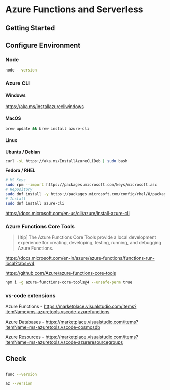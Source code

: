 # Azure Functions and Serverless

## Getting Started

## Configure Environment


### Node

``` bash
node --version
```

### Azure CLI

#### Windows

https://aka.ms/installazurecliwindows

#### MacOS

```zsh
brew update && brew install azure-cli
```

#### Linux

**Ubuntu / Debian**

```bash
curl -sL https://aka.ms/InstallAzureCLIDeb | sudo bash
```

**Fedora / RHEL**

```bash
# MS Keys
sudo rpm --import https://packages.microsoft.com/keys/microsoft.asc
# Repository
sudo dnf install -y https://packages.microsoft.com/config/rhel/8/packages-microsoft-prod.rpm
# Install
sudo dnf install azure-cli
```

https://docs.microsoft.com/en-us/cli/azure/install-azure-cli


### Azure Functions Core Tools

> [!tip] The Azure Functions Core Tools provide a local development experience for creating, developing, testing, running, and debugging Azure Functions.

https://docs.microsoft.com/en-in/azure/azure-functions/functions-run-local?tabs=v4

https://github.com/Azure/azure-functions-core-tools

```bash
npm i -g azure-functions-core-tools@4 --unsafe-perm true
```

### vs-code extensions

Azure Functions - https://marketplace.visualstudio.com/items?itemName=ms-azuretools.vscode-azurefunctions

Azure Databases - https://marketplace.visualstudio.com/items?itemName=ms-azuretools.vscode-cosmosdb

Azure Resources - https://marketplace.visualstudio.com/items?itemName=ms-azuretools.vscode-azureresourcegroups

## Check

```bash

func --version

az --version

```
